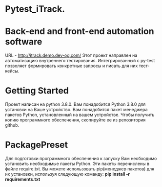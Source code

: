 # Pytest_iTrack. 
# Back-end and front-end automation software
URL - http://itrack.demo.dev-og.com/
Этот проект направлен на автоматизацию внутреннего тестирования.
Интегрированный с py-test позволяет формировать конкретные запросы и писать для них тест-кейсы.

# Getting Started
Проект написан на python 3.8.0.
Вам понадобится Python 3.8.0 для установки на Ваше устройство.
Вам понадобится пакет менеджера пакетов Python, установленный на вашем устройстве.
Чтобы получить копию программного обеспечения, скопируйте ее из репозитория github.

# PackagePreset
Для подготовки программного обеспечения к запуску Вам необходимо установить необходимые пакеты Python. Эти пакеты перечислены в файле require.txt.
Вы можете использовать pip(менеджер пакетов) для их установки, используя следующую команду:
**pip install -r requirements.txt**
